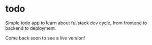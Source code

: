 # todo
Simple todo app to learn about fullstack dev cycle, from frontend to backend to deployment.

Come back soon to see a live version!
